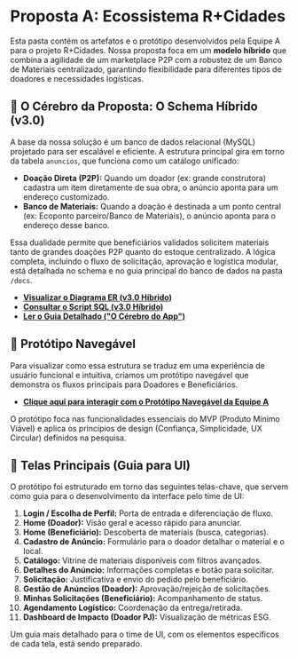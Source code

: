 # Proposta A: Ecossistema R+Cidades

Esta pasta contém os artefatos e o protótipo desenvolvidos pela Equipe A para o projeto R+Cidades. Nossa proposta foca em um **modelo híbrido** que combina a agilidade de um marketplace P2P com a robustez de um Banco de Materiais centralizado, garantindo flexibilidade para diferentes tipos de doadores e necessidades logísticas.

## 🧠 O Cérebro da Proposta: O Schema Híbrido (v3.0)

A base da nossa solução é um banco de dados relacional (MySQL) projetado para ser escalável e eficiente. A estrutura principal gira em torno da tabela `anuncios`, que funciona como um catálogo unificado:

* **Doação Direta (P2P):** Quando um doador (ex: grande construtora) cadastra um item diretamente de sua obra, o anúncio aponta para um endereço customizado.
* **Banco de Materiais:** Quando a doação é destinada a um ponto central (ex: Ecoponto parceiro/Banco de Materiais), o anúncio aponta para o endereço desse banco.

Essa dualidade permite que beneficiários validados solicitem materiais tanto de grandes doações P2P quanto do estoque centralizado. A lógica completa, incluindo o fluxo de solicitação, aprovação e logística modular, está detalhada no schema e no guia principal do banco de dados na pasta `/docs`.

* **[Visualizar o Diagrama ER (v3.0 Híbrido)](../docs/diagrama_entidade_relacionamento_v3.png)**
* **[Consultar o Script SQL (v3.0 Híbrido)](../database/schema.sql)**
* **[Ler o Guia Detalhado ("O Cérebro do App")](../docs/O%20C%C3%A9rebro%20do%20Aplicativo.pdf)**

## 🚀 Protótipo Navegável

Para visualizar como essa estrutura se traduz em uma experiência de usuário funcional e intuitiva, criamos um protótipo navegável que demonstra os fluxos principais para Doadores e Beneficiários.

* **[Clique aqui para interagir com o Protótipo Navegável da Equipe A](https://mateusads11.github.io/r-cidades-app/)**


O protótipo foca nas funcionalidades essenciais do MVP (Produto Mínimo Viável) e aplica os princípios de design (Confiança, Simplicidade, UX Circular) definidos na pesquisa.

## 🎨 Telas Principais (Guia para UI)

O protótipo foi estruturado em torno das seguintes telas-chave, que servem como guia para o desenvolvimento da interface pelo time de UI:

1.  **Login / Escolha de Perfil:** Porta de entrada e diferenciação de fluxo.
2.  **Home (Doador):** Visão geral e acesso rápido para anunciar.
3.  **Home (Beneficiário):** Descoberta de materiais (busca, categorias).
4.  **Cadastro de Anúncio:** Formulário para o doador detalhar o material e o local.
5.  **Catálogo:** Vitrine de materiais disponíveis com filtros avançados.
6.  **Detalhes do Anúncio:** Informações completas e botão para solicitar.
7.  **Solicitação:** Justificativa e envio do pedido pelo beneficiário.
8.  **Gestão de Anúncios (Doador):** Aprovação/rejeição de solicitações.
9.  **Minhas Solicitações (Beneficiário):** Acompanhamento de status.
10. **Agendamento Logístico:** Coordenação da entrega/retirada.
11. **Dashboard de Impacto (Doador PJ):** Visualização de métricas ESG.

Um guia mais detalhado para o time de UI, com os elementos específicos de cada tela, está sendo preparado.
